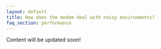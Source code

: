 ```yaml
---
layout: default
title: How does the modem deal with noisy environments?
faq_section: performance
---
```


Content will be updated soon!